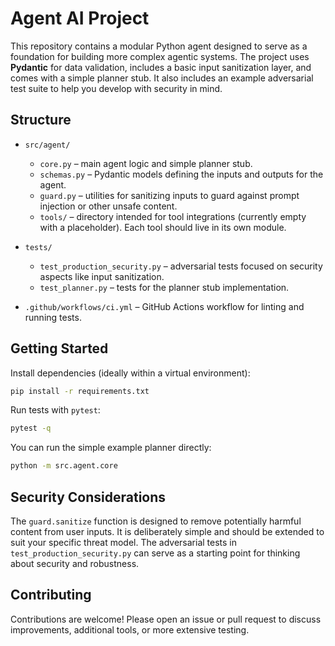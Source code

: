 # Agent AI Project

This repository contains a modular Python agent designed to serve as a foundation for building more complex agentic systems. The project uses **Pydantic** for data validation, includes a basic input sanitization layer, and comes with a simple planner stub. It also includes an example adversarial test suite to help you develop with security in mind.

## Structure

- `src/agent/`
  - `core.py` – main agent logic and simple planner stub.
  - `schemas.py` – Pydantic models defining the inputs and outputs for the agent.
  - `guard.py` – utilities for sanitizing inputs to guard against prompt injection or other unsafe content.
  - `tools/` – directory intended for tool integrations (currently empty with a placeholder). Each tool should live in its own module.

- `tests/`
  - `test_production_security.py` – adversarial tests focused on security aspects like input sanitization.
  - `test_planner.py` – tests for the planner stub implementation.

- `.github/workflows/ci.yml` – GitHub Actions workflow for linting and running tests.

## Getting Started

Install dependencies (ideally within a virtual environment):

```bash
pip install -r requirements.txt
```

Run tests with `pytest`:

```bash
pytest -q
```

You can run the simple example planner directly:

```bash
python -m src.agent.core
```

## Security Considerations

The `guard.sanitize` function is designed to remove potentially harmful content from user inputs. It is deliberately simple and should be extended to suit your specific threat model. The adversarial tests in `test_production_security.py` can serve as a starting point for thinking about security and robustness.

## Contributing

Contributions are welcome! Please open an issue or pull request to discuss improvements, additional tools, or more extensive testing.

